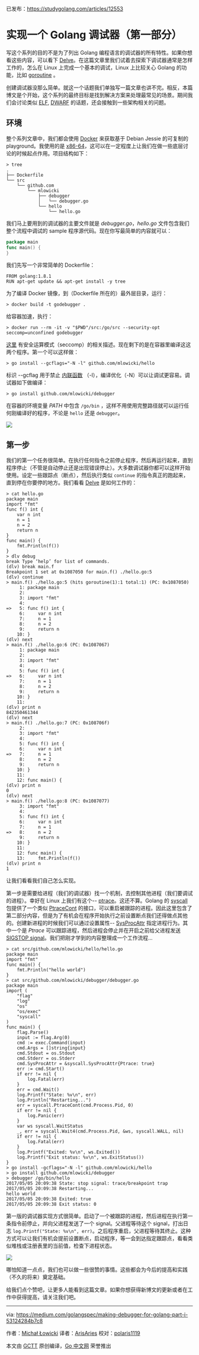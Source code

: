 已发布：https://studygolang.com/articles/12553

# 实现一个 Golang 调试器（第一部分） #

写这个系列的目的不是为了列出 Golang 编程语言的调试器的所有特性。如果你想看这些内容，可以看下 [Delve](https://github.com/derekparker/delve)。在这篇文章里我们试着去探索下调试器通常是怎样工作的，怎么在 Linux 上完成一个基本的调试，Linux 上比较关心 Golang 的功能，比如 [goroutine](https://golang.org/ref/spec#Go_statements) 。

创建调试器没那么简单。就这一个话题我们单独写一篇文章也讲不完。相反，本篇博文是个开始，这个系列的最终目标是找到解决方案来处理最常见的场景。期间我们会讨论类似 [ELF](https://pl.wikipedia.org/wiki/Executable_and_Linkable_Format), [DWARF](https://en.wikipedia.org/wiki/DWARF) 的话题，还会接触到一些架构相关的问题。

## 环境 ##

整个系列文章中，我们都会使用 [Docker](https://www.docker.com/) 来获取基于 Debian Jessie 的可复制的 playground。我使用的是 [x86-64](https://en.wikipedia.org/wiki/X86-64)，这可以在一定程度上让我们在做一些底层讨论的时候起点作用。项目结构如下：

```
> tree
.
├── Dockerfile
└── src
	└── github.com
		└── mlowicki
			├── debugger
			│   └── debugger.go
			└── hello
				└── hello.go

```

我们马上要用到的调试器的主要文件就是 *debugger.go*，*hello.go* 文件包含我们整个流程中调试的 sample 程序源代码。现在你写最简单的内容就可以：

```go
package main
func main() {
}
```

我们先写一个非常简单的 Dockerfile：

```
FROM golang:1.8.1
RUN apt-get update && apt-get install -y tree
```

为了编译 Docker 镜像，到（Dockerfile 所在的）最外层目录，运行：

```
> docker build -t godebugger .
```

给容器加速，执行：

```
> docker run --rm -it -v "$PWD"/src:/go/src --security-opt seccomp=unconfined godebugger
```

[这里](https://docs.docker.com/engine/security/seccomp/) 有安全运算模式（seccomp）的相关描述。现在剩下的是在容器里编译这这两个程序。第一个可以这样做：

```
> go install --gcflags="-N -l" github.com/mlowicki/hello
```

标识 --gcflag 用于禁止 [内联函数](https://en.wikipedia.org/wiki/Inline_expansion) （-l），编译优化（-N）可以让调试更容易。调试器如下做编译：

```
> go install github.com/mlowicki/debugger

```

在容器的环境变量 *PATH* 中包含 `/go/bin` ，这样不用使用完整路径就可以运行任何刚编译好的程序，不论是 `hello` 还是 `debugger`。

![](https://raw.githubusercontent.com/studygolang/gctt-images/master/making-debugger/1_LkLTdWOn2T9N4MelHrDvag.jpeg)

## 第一步 ##

我们的第一个任务很简单。在执行任何指令之前停止程序，然后再运行起来，直到程序停止（不管是自动停止还是出现错误停止）。大多数调试器你都可以这样开始使用。设定一些跟踪点（断点），然后执行类似 `continue` 的指令真正的跑起来，直到停在你要停的地方。我们看看 [Delve](https://github.com/derekparker/delve) 是如何工作的：

```shell
> cat hello.go
package main
import "fmt"
func f() int {
	var n int
	n = 1
	n = 2
	return n
}
func main() {
	fmt.Println(f())
}
> dlv debug
break Type ‘help’ for list of commands.
(dlv) break main.f
Breakpoint 1 set at 0x1087050 for main.f() ./hello.go:5
(dlv) continue
> main.f() ./hello.go:5 (hits goroutine(1):1 total:1) (PC: 0x1087050)
	 1: package main
	 2:
	 3: import "fmt"
	 4:
=>   5: func f() int {
	 6:     var n int
	 7:     n = 1
	 8:     n = 2
	 9:     return n
	10: }
(dlv) next
> main.f() ./hello.go:6 (PC: 0x1087067)
	 1: package main
	 2:
	 3: import "fmt"
	 4:
	 5: func f() int {
=>   6:     var n int
	 7:     n = 1
	 8:     n = 2
	 9:     return n
	10: }
	11:
(dlv) print n
842350461344
(dlv) next
> main.f() ./hello.go:7 (PC: 0x108706f)
	 2:
	 3: import "fmt"
	 4:
	 5: func f() int {
	 6:     var n int
=>   7:     n = 1
	 8:     n = 2
	 9:     return n
	10: }
	11:
	12: func main() {
(dlv) print n
0
(dlv) next
> main.f() ./hello.go:8 (PC: 0x1087077)
	 3: import "fmt"
	 4:
	 5: func f() int {
	 6:     var n int
	 7:     n = 1
=>   8:     n = 2
	 9:     return n
	10: }
	11:
	12: func main() {
	13:     fmt.Println(f())
(dlv) print n
1

```

让我们看看我们自己怎么实现。

第一步是需要给进程（我们的调试器）找一个机制，去控制其他进程（我们要调试的进程）。幸好在 Linux 上我们有这个-- [ptrace](http://man7.org/linux/man-pages/man2/ptrace.2.html)。这还不算。Golang 的 [syscall](https://golang.org/pkg/syscall/) 包提供了一个类似 [PtraceCont](https://golang.org/pkg/syscall/#PtraceCont) 的接口，可以重启被跟踪的进程。因此这里包含了第二部分内容，但是为了有机会在程序开始执行之前设置断点我们还得做点其他的。创建新进程的时候我们可以通过设置属性-- [SysProcAttr](https://golang.org/pkg/syscall/#SysProcAttr) 指定进程行为。其中一个是 *Ptrace* 可以跟踪进程，然后进程会停止并在开启之前给父进程发送 [SIGSTOP signal](http://man7.org/linux/man-pages/man7/signal.7.html)。我们把刚才学到的内容整理成一个工作流程...

```shell
> cat src/github.com/mlowicki/hello/hello.go
package main
import "fmt"
func main() {
	fmt.Println("hello world")
}
> cat src/github.com/mlowicki/debugger/debugger.go
package main
import (
	"flag"
	"log"
	"os"
	"os/exec"
	"syscall"
)
func main() {
	flag.Parse()
	input := flag.Arg(0)
	cmd := exec.Command(input)
	cmd.Args = []string{input}
	cmd.Stdout = os.Stdout
	cmd.Stderr = os.Stderr
	cmd.SysProcAttr = &syscall.SysProcAttr{Ptrace: true}
	err := cmd.Start()
	if err != nil {
		log.Fatal(err)
	}
	err = cmd.Wait()
	log.Printf("State: %v\n", err)
	log.Println("Restarting...")
	err = syscall.PtraceCont(cmd.Process.Pid, 0)
	if err != nil {
		log.Panic(err)
	}
	var ws syscall.WaitStatus
	_, err = syscall.Wait4(cmd.Process.Pid, &ws, syscall.WALL, nil)
	if err != nil {
		log.Fatal(err)
	}
	log.Printf("Exited: %v\n", ws.Exited())
	log.Printf("Exit status: %v\n", ws.ExitStatus())
}
> go install -gcflags="-N -l" github.com/mlowicki/hello
> go install github.com/mlowicki/debugger
> debugger /go/bin/hello
2017/05/05 20:09:38 State: stop signal: trace/breakpoint trap
2017/05/05 20:09:38 Restarting...
hello world
2017/05/05 20:09:38 Exited: true
2017/05/05 20:09:38 Exit status: 0
```

第一版的调试器实现方式很简单。启动了一个被跟踪的进程，然后进程在执行第一条指令前停止，并向父进程发送了一个 signal。父进程等待这个 signal，打出日志 `log.Printf("State: %v\n", err)`。之后程序重启，父进程等待其终止。这种方式可以让我们有机会提前设置断点，启动程序，等一会到达指定跟踪点，看看类似堆栈或注册表里的当前值，检查下进程状态。

![](https://raw.githubusercontent.com/studygolang/gctt-images/master/making-debugger/1_qysN9I7NtfurG2K7kT_1Sw.jpeg)

哪怕知道一点点，我们也可以做一些很赞的事情。这些都会为今后的提高和实践（不久的将来）奠定基础。

给我们点个赞吧，让更多人能看到这篇文章。如果你想获得新博文的更新或者在工作中获得提高，请关注我们吧。

---

via: https://medium.com/golangspec/making-debugger-for-golang-part-i-53124284b7c8

作者：[Michał Łowicki](https://medium.com/@mlowicki)
译者：[ArisAries](https://github.com/ArisAries)
校对：[polaris1119](https://github.com/polaris1119)

本文由 [GCTT](https://github.com/studygolang/GCTT) 原创编译，[Go 中文网](https://studygolang.com/) 荣誉推出
